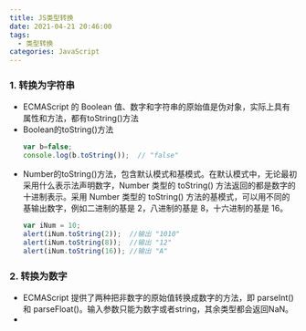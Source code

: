 ```yaml
---
title: JS类型转换
date: 2021-04-21 20:46:00
tags: 
  - 类型转换
categories: JavaScript
---
```

### 1. 转换为字符串
- ECMAScript 的 Boolean 值、数字和字符串的原始值是伪对象，实际上具有属性和方法，都有toString()方法
- Boolean的toString()方法
  ``` javascript
  var b=false;
  console.log(b.toString());  // "false"
  ```
- Number的toString()方法，包含默认模式和基模式。在默认模式中，无论最初采用什么表示法声明数字，Number 类型的 toString() 方法返回的都是数字的十进制表示。采用 Number 类型的 toString() 方法的基模式，可以用不同的基输出数字，例如二进制的基是 2，八进制的基是 8，十六进制的基是 16。
  ```javascript
  var iNum = 10;
  alert(iNum.toString(2));	//输出 "1010"
  alert(iNum.toString(8));	//输出 "12"
  alert(iNum.toString(16));	//输出 "A"
  ```
### 2. 转换为数字
- ECMAScript 提供了两种把非数字的原始值转换成数字的方法，即 parseInt() 和 parseFloat()。输入参数只能为数字或者string，其余类型都会返回NaN。
- 






